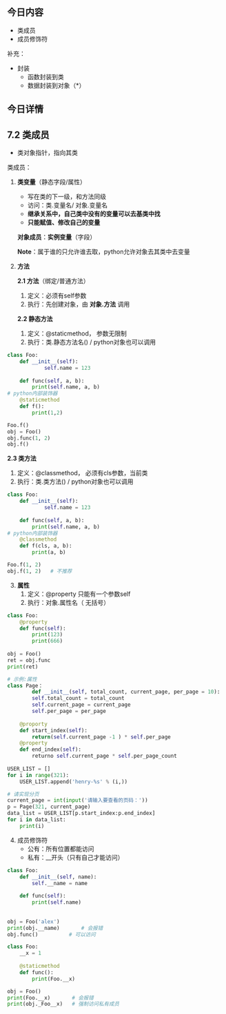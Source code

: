 ## 今日内容

- 类成员
- 成员修饰符

补充：

- 封装
  - 函数封装到类
  - 数据封装到对象（*）

## 今日详情

## 7.2 类成员

- 类对象指针，指向其类

类成员：

1. **类变量**（静态字段/属性）

   - 写在类的下一级，和方法同级
   - 访问：类.变量名/ 对象.变量名
   - **继承关系中，自己类中没有的变量可以去基类中找**
   - **只能赋值、修改自己的变量**

   

   **对象成员**：**实例变量**（字段）

   **Note**：属于谁的只允许谁去取，python允许对象去其类中去变量

2. **方法**

   **2.1 方法**（绑定/普通方法）

   1. 定义：必须有self参数
   2. 执行：先创建对象，由 **对象.方法** 调用

   

   **2.2 静态方法**

   1. 定义：@staticmethod， 参数无限制
   2. 执行：类.静态方法名() / python对象也可以调用

```python
class Foo:
  	def __init__(self):
    		self.name = 123
    
    def func(self, a, b):
      	print(self.name, a, b)
# python内部装饰器
    @staticmethod
    def f():
      	print(1,2)

Foo.f()
obj = Foo()
obj.func(1, 2)
obj.f()
```



**2.3 类方法**

1. 定义：@classmethod， 必须有cls参数，当前类
2. 执行：类.类方法() / python对象也可以调用

```python
class Foo:
  	def __init__(self):
    		self.name = 123
    
    def func(self, a, b):
      	print(self.name, a, b)
# python内部装饰器
    @classmethod
    def f(cls, a, b):
      	print(a, b)

Foo.f(1, 2)
obj.f(1, 2)   # 不推荐
```

3. **属性**
   1. 定义：@property 只能有一个参数self
   2. 执行：对象.属性名（ 无括号）

```python
class Foo:
  	@property
  	def func(self):
        print(123)
        print(666)
       
obj = Foo()
ret = obj.func
print(ret)
```

```python
# 示例:属性
class Page：
		def __init__(self, total_count, current_page, per_page = 10):
        self.total_count = total_count
        self.current_page = current_page
        self.per_page = per_page
    
    @proporty
    def start_index(self):
      	return(self.current_page -1 ) * self.per_page
    @property
    def end_index(self):
      	returno self.current_page * self.per_page_count
         
USER_LIST = []
for i in range(321):
  	USER_LIST.append('henry-%s' % (i,))

# 请实现分页
current_page = int(input('请输入要查看的页码：'))
p = Page(321, current_page)
data_list = USER_LIST[p.start_index:p.end_index]
for i in data_list:
  	print(i)
```

4. 成员修饰符
   - 公有：所有位置都能访问
   - 私有：_\_开头（只有自己才能访问）

```python
class Foo:
  	def __init__(self, name):
      	self.__name = name
        
    def func(self):
      	print(self.name)
        
        
obj = Foo('alex')
print(obj.__name)		# 会报错
obj.func()          # 可以访问
```

```python
class Foo:
  	__x = 1
    
    @staticmethod
    def func():
      	print(Foo.__x)

obj = Foo()  
print(Foo.__x)       # 会报错
print(obj._Foo__x)   # 强制访问私有成员
```

